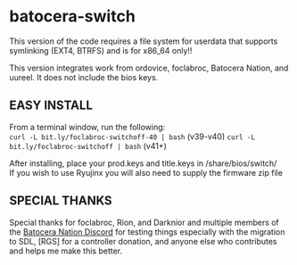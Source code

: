 # batocera-switch

This version of the code requires a file system for userdata that supports symlinking (EXT4, BTRFS) and is for x86_64 only!!  

This version integrates work from ordovice, foclabroc, Batocera Nation, and uureel.  It does not include the bios keys.  

## EASY INSTALL
From a terminal window, run the following:<br>
```curl -L bit.ly/foclabroc-switchoff-40 | bash```  (v39-v40)
```curl -L bit.ly/foclabroc-switchoff | bash```  (v41+)

After installing, place your prod.keys and title.keys in /share/bios/switch/  
If you wish to use Ryujinx you will also need to supply the firmware zip file

## SPECIAL THANKS
Special thanks for foclabroc, Rion, and Darknior and multiple members of the [Batocera Nation Discord](https://discord.gg/cuw5Xt7M7d) for testing things especially with the migration to SDL, [RGS] for a controller donation, and anyone else who contributes and helps me make this better. 

